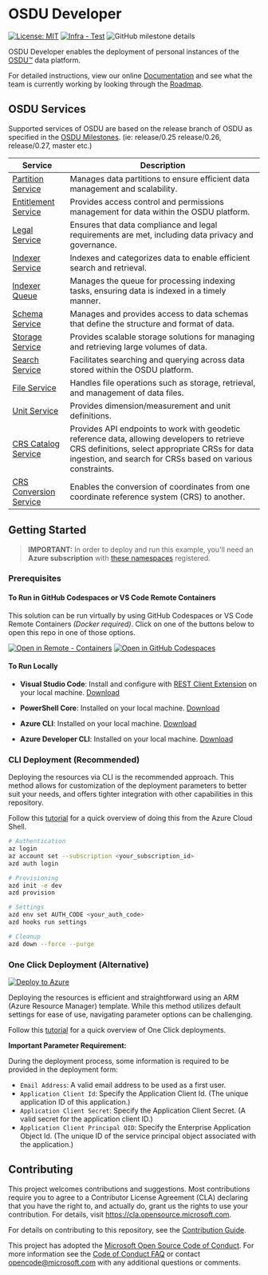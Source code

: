 # OSDU Developer

[![License: MIT](https://img.shields.io/badge/License-MIT-yellow.svg)](https://opensource.org/licenses/MIT)  [![Infra - Test](https://github.com/Azure/osdu-developer/actions/workflows/test.yml/badge.svg)](https://github.com/Azure/osdu-developer/actions/workflows/test.yml) ![GitHub milestone details](https://img.shields.io/github/milestones/progress/azure/osdu-developer/1)


<!-- ![Github Issues](https://img.shields.io/github/issues/azure/osdu-developer)
![Github Pull Requests](https://img.shields.io/github/issues-pr/azure/osdu-developer) -->


OSDU Developer enables the deployment of personal instances of the [OSDU™](https://community.opengroup.org/osdu/platform) data platform. 

For detailed instructions, view our online [Documentation](https://azure.github.io/osdu-developer/) and see what the team is currently working by looking through the [Roadmap](https://github.com/orgs/Azure/projects/696/views/2).

## OSDU Services

Supported services of OSDU are based on the release branch of OSDU as specified in the [OSDU Milestones](https://community.opengroup.org/osdu/platform/-/milestones). (ie: release/0.25 release/0.26, release/0.27, master etc.)


| **Service**                                                                                     | **Description**                                                                                 |
|-------------------------------------------------------------------------------------------------|-------------------------------------------------------------------------------------------------|
| [Partition Service](https://community.opengroup.org/osdu/platform/system/partition)             | Manages data partitions to ensure efficient data management and scalability.                    |
| [Entitlement Service](https://community.opengroup.org/osdu/platform/security-and-compliance/entitlements) | Provides access control and permissions management for data within the OSDU platform. |
| [Legal Service](https://community.opengroup.org/osdu/platform/security-and-compliance/legal)   | Ensures that data compliance and legal requirements are met, including data privacy and governance. |
| [Indexer Service](https://community.opengroup.org/osdu/platform/system/indexer-service)        | Indexes and categorizes data to enable efficient search and retrieval.                           |
| [Indexer Queue](https://community.opengroup.org/osdu/platform/system/indexer-queue)            | Manages the queue for processing indexing tasks, ensuring data is indexed in a timely manner.    |
| [Schema Service](https://community.opengroup.org/osdu/platform/system/schema-service)          | Manages and provides access to data schemas that define the structure and format of data.        |
| [Storage Service](https://community.opengroup.org/osdu/platform/system/storage)                | Provides scalable storage solutions for managing and retrieving large volumes of data.           |
| [Search Service](https://community.opengroup.org/osdu/platform/system/search-service)          | Facilitates searching and querying across data stored within the OSDU platform.                  |
| [File Service](https://community.opengroup.org/osdu/platform/system/file)                      | Handles file operations such as storage, retrieval, and management of data files.                |
| [Unit Service](https://community.opengroup.org/osdu/platform/system/reference/unit-service)    | Provides dimension/measurement and unit definitions.                                             |
| [CRS Catalog Service](https://community.opengroup.org/osdu/platform/system/reference/crs-catalog-service) | Provides API endpoints to work with geodetic reference data, allowing developers to retrieve CRS definitions, select appropriate CRSs for data ingestion, and search for CRSs based on various constraints. |
| [CRS Conversion Service](https://community.opengroup.org/osdu/platform/system/reference/crs-conversion-service)  | Enables the conversion of coordinates from one coordinate reference system (CRS) to another. |

## Getting Started

> **IMPORTANT:** In order to deploy and run this example, you'll need an **Azure subscription** with [these namespaces](https://azure.github.io/osdu-developer/before_you_start/) registered. 


### Prerequisites

#### To Run in GitHub Codespaces or VS Code Remote Containers

This solution can be run virtually by using GitHub Codespaces or VS Code Remote Containers _(Docker required)_.  Click on one of the buttons below to open this repo in one of those options. 

[![Open in Remote - Containers](https://img.shields.io/static/v1?style=for-the-badge&label=Remote%20-%20Containers&message=Open&color=blue&logo=visualstudiocode)](https://vscode.dev/redirect?url=vscode://ms-vscode-remote.remote-containers/cloneInVolume?url=https://github.com/Azure/osdu-developer)
[![Open in GitHub Codespaces](https://img.shields.io/static/v1?style=for-the-badge&label=GitHub+Codespaces&message=Open&color=brightgreen&logo=github)](https://github.com/codespaces/new?skip_quickstart=true&machine=basicLinux32gb&repo=742135816&ref=main&devcontainer_path=.devcontainer%2Fdevcontainer.json&geo=UsEast)

#### To Run Locally

- __Visual Studio Code__: Install and configure with [REST Client Extension](https://marketplace.visualstudio.com/items?itemName=humao.rest-client) on your local machine. [Download](https://code.visualstudio.com/download)

- __PowerShell Core__: Installed on your local machine.  [Download](https://learn.microsoft.com/en-us/powershell/scripting/install/installing-powershell?view=powershell-7.4)

- __Azure CLI__: Installed on your local machine. [Download](https://docs.microsoft.com/en-us/cli/azure/install-azure-cli)

- __Azure Developer CLI__: Installed on your local machine. [Download](https://learn.microsoft.com/en-us/azure/developer/azure-developer-cli/install-azd)

### CLI Deployment  (Recommended)

Deploying the resources via CLI is the recommended approach. This method allows for customization of the deployment parameters to better suit your needs, and offers tighter integration with other capabilities in this repository.

Follow this [tutorial](https://azure.github.io/osdu-developer/tutorial_cli/) for a quick overview of doing this from the Azure Cloud Shell.

```bash
# Authentication
az login
az account set --subscription <your_subscription_id>
azd auth login

# Provisioning
azd init -e dev
azd provision

# Settings
azd env set AUTH_CODE <your_auth_code>
azd hooks run settings

# Cleanup
azd down --force --purge
```


### One Click Deployment  (Alternative)

[![Deploy to Azure](https://aka.ms/deploytoazurebutton)](https://portal.azure.com/#create/Microsoft.Template/uri/https%3A%2F%2Fraw.githubusercontent.com%2FAzure%2Fosdu-developer%2Fmain%2Fazuredeploy.json)

Deploying the resources is efficient and straightforward using an ARM (Azure Resource Manager) template. While this method utilizes default settings for ease of use, navigating parameter options can be challenging.

Follow this [tutorial](https://azure.github.io/osdu-developer/tutorial_click/) for a quick overview of One Click deployments.

**Important Parameter Requirement:**

During the deployment process, some information is required to be provided in the deployment form:

- `Email Address`: A valid email address to be used as a first user.
- `Application Client Id`: Specify the Application Client Id. (The unique application ID of this application.)
- `Application Client Secret`: Specify the Application Client Secret. (A valid secret for the application client ID.)
- `Application Client Principal OID`: Specify the Enterprise Application Object Id. (The unique ID of the service principal object associated with the application.)

 
## Contributing

This project welcomes contributions and suggestions. Most contributions require you to agree to a
Contributor License Agreement (CLA) declaring that you have the right to, and actually do, grant us
the rights to use your contribution. For details, visit https://cla.opensource.microsoft.com.

For details on contributing to this repository, see the [Contribution Guide](./CONTRIBUTING.md).

This project has adopted the [Microsoft Open Source Code of Conduct](https://opensource.microsoft.com/codeofconduct/).
For more information see the [Code of Conduct FAQ](https://opensource.microsoft.com/codeofconduct/faq/) or
contact [opencode@microsoft.com](mailto:opencode@microsoft.com) with any additional questions or comments.
